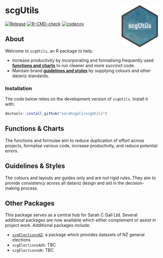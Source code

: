 scgUtils <a href="https://sarahcgall.github.io/scgUtils/"><img src="man/figures/logo.png" align="right" height="138" alt="" /></a>
================
<!-- badges: start -->
[![Release](https://img.shields.io/badge/Release-development%20version%200&#46;0&#46;1-1c75bc)](https://github.com/sarahcgall/scgUtils)
[![R-CMD-check](https://github.com/sarahcgall/scgUtils/actions/workflows/R-CMD-check.yaml/badge.svg)](https://github.com/sarahcgall/scgUtils/actions/workflows/R-CMD-check.yaml)
[![codecov](https://codecov.io/gh/sarahcgall/scgUtils/graph/badge.svg?token=SG99DJ56I4)](https://codecov.io/gh/sarahcgall/scgUtils)
<!-- badges: end -->

## About
Welcome to `scgUtils`, an R package to help:
* Increase productivity by incorporating and formalising frequently used 
[**functions and charts**](#functions--charts) to run cleaner and more succinct code.
* Maintain brand [**guidelines and styles**](#guidelines--styles) by supplying colours and other 
dataviz standards.

### Installation

The code below relies on the development version of `scgUtils`.
Install it with:

``` r
devtools::install_github("sarahcgall/scgUtils")
```

## Functions & Charts
The functions and formulae aim to reduce duplication of effort across 
projects, formalise various code, increase productivity, and reduce potential errors.

## Guidelines & Styles
The colours and layouts are guides only and are not rigid rules. 
They aim to provide consistency across all dataviz design and aid in 
the decision-making process.

## Other Packages
This package serves as a central hub for Sarah C Gall Ltd. Several additional 
packages are now available which either complement or assist in project work. 
Additional packages include:
* [`scgElectionsNZ`](https://sarahcgall.github.io/scgElectionsNZ): a package which provides datasets of NZ general elections
* `scgElectionsAUS`: TBC
* `scgElectionsUK`: TBC
